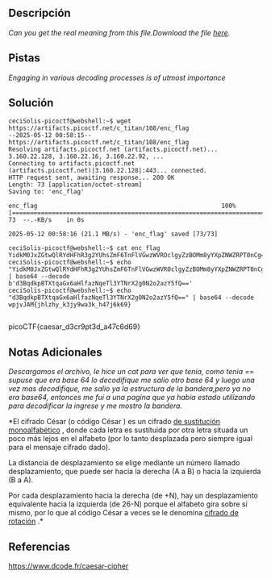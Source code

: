
## Descripción

*Can you get the real meaning from this file.Download the file [here](https://artifacts.picoctf.net/c_titan/108/enc_flag).*
## Pistas

*Engaging in various decoding processes is of utmost importance*
## Solución


```
ceciSolis-picoctf@webshell:~$ wget https://artifacts.picoctf.net/c_titan/108/enc_flag
--2025-05-12 00:58:15--  https://artifacts.picoctf.net/c_titan/108/enc_flag
Resolving artifacts.picoctf.net (artifacts.picoctf.net)... 3.160.22.128, 3.160.22.16, 3.160.22.92, ...
Connecting to artifacts.picoctf.net (artifacts.picoctf.net)|3.160.22.128|:443... connected.
HTTP request sent, awaiting response... 200 OK
Length: 73 [application/octet-stream]
Saving to: 'enc_flag'

enc_flag                                                   100%[========================================================================================================================================>]      73  --.-KB/s    in 0s      

2025-05-12 00:58:16 (21.1 MB/s) - 'enc_flag' saved [73/73]

ceciSolis-picoctf@webshell:~$ cat enc_flag
YidkM0JxZGtwQlRYdHFhR3g2YUhsZmF6TnFlVGwzWVROclgyZzBOMm8yYXpZNWZRPT0nCg==
ceciSolis-picoctf@webshell:~$ echo "YidkM0JxZGtwQlRYdHFhR3g2YUhsZmF6TnFlVGwzWVROclgyZzBOMm8yYXpZNWZRPT0nCg==" | base64 --decode  
b'd3BqdkpBTXtqaGx6aHlfazNqeTl3YTNrX2g0N2o2azY5fQ=='
ceciSolis-picoctf@webshell:~$ echo "d3BqdkpBTXtqaGx6aHlfazNqeTl3YTNrX2g0N2o2azY5fQ==" | base64 --decode
wpjvJAM{jhlzhy_k3jy9wa3k_h47j6k69}


```
picoCTF{caesar_d3cr9pt3d_a47c6d69}
## Notas Adicionales 

*Descargamos el archivo, le hice un cat para ver que tenia, como tenia == supuse que era base 64 lo decodifique me salio otro base 64 y luego una vez mas decodifique, me salio ya la estructura de la bandera,pero ya no era base64, entonces me fui a una pagina que ya habia estado utilizando para decodificar la ingrese y me mostro la bandera.*

*El cifrado César (o código César ) es un cifrado [de sustitución monoalfabético](https://www.dcode.fr/monoalphabetic-substitution) , donde cada letra es sustituida por otra letra situada un poco más lejos en el alfabeto (por lo tanto desplazada pero siempre igual para el mensaje cifrado dado).

La distancia de desplazamiento se elige mediante un número llamado desplazamiento, que puede ser hacia la derecha (A a B) o hacia la izquierda (B a A).

Por cada desplazamiento hacia la derecha (de +N), hay un desplazamiento equivalente hacia la izquierda (de 26-N) porque el alfabeto gira sobre sí mismo, por lo que al código César a veces se le denomina [cifrado de rotación](https://www.dcode.fr/rot-cipher) .*
## Referencias 

https://www.dcode.fr/caesar-cipher
